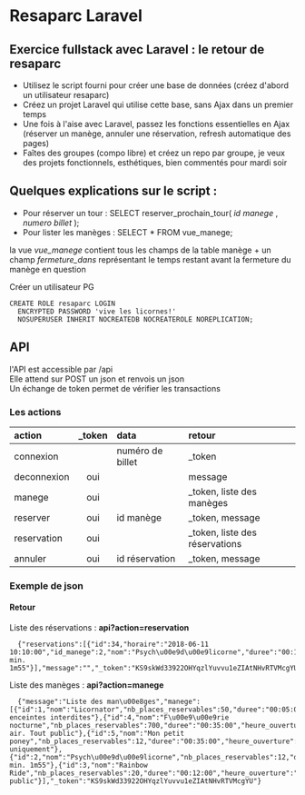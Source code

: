 # **Resaparc** Laravel
## Exercice fullstack avec Laravel : **le retour de resaparc**
- Utilisez le script fourni pour créer une base de données (créez d'abord un utilisateur resaparc)
- Créez un projet Laravel qui utilise cette base, sans Ajax dans un premier temps
- Une fois à l'aise avec Laravel, passez les fonctions essentielles en Ajax (réserver un manège, annuler une réservation, refresh automatique des pages)
- Faîtes des groupes (compo libre) et créez un repo par groupe, je veux des projets fonctionnels, esthétiques, bien commentés pour mardi soir


## Quelques explications sur le script :
- Pour réserver un tour : SELECT reserver_prochain_tour( _id manege_ , _numero billet_ );
- Pour lister les manèges : SELECT * FROM vue_manege;

la vue _vue_manege_ contient tous les champs de la table manège + un champ _fermeture_dans_ représentant le temps restant avant la fermeture du manège en question


Créer un utilisateur PG

    CREATE ROLE resaparc LOGIN
      ENCRYPTED PASSWORD 'vive les licornes!'
      NOSUPERUSER INHERIT NOCREATEDB NOCREATEROLE NOREPLICATION;

## API
l'API est accessible par /api  
Elle attend sur POST un json et renvois un json  
Un échange de token permet de vérifier les transactions

### Les actions
| action       | _token | data              | retour                          |
|:------------|:-------:|:------------------|:--------------------------------|
| connexion   |         |numéro de  billet  | _token                          |
| deconnexion | oui     |                   | message                         |
| manege      | oui     |                   | _token, liste des manèges       |
| reserver    | oui     | id manège         | _token, message                 |
| reservation | oui     |                   | _token, liste des réservations  |
| annuler     | oui     | id réservation    | _token, message                 |

### Exemple de json
#### Retour
Liste des réservations : **api?action=reservation**

      {"reservations":[{"id":34,"horaire":"2018-06-11 10:10:00","id_manege":2,"nom":"Psych\u00e9d\u00e9licorne","duree":"00:10:00","numero_plan":2,"consignes":"Hauteur min. 1m55"}],"message":"","_token":"KS9skWd33922OHYqzlYuvvu1eZIAtNHvRTVMcgYU"}

Liste des manèges : **api?action=manege**

      {"message":"Liste des man\u00e8ges","manege":[{"id":1,"nom":"Licornator","nb_places_reservables":50,"duree":"00:05:00","heure_ouverture":"05:00:00","heure_fermeture":"19:00:00","numero_plan":1,"consignes":"Femmes enceintes interdites"},{"id":4,"nom":"F\u00e9\u00e9rie nocturne","nb_places_reservables":700,"duree":"00:35:00","heure_ouverture":"21:25:00","heure_fermeture":"22:00:00","numero_plan":8,"consignes":"Plein air. Tout public"},{"id":5,"nom":"Mon petit poney","nb_places_reservables":12,"duree":"00:35:00","heure_ouverture":"11:00:00","heure_fermeture":"02:00:00","numero_plan":18,"consignes":"enfants uniquement"},{"id":2,"nom":"Psych\u00e9d\u00e9licorne","nb_places_reservables":12,"duree":"00:10:00","heure_ouverture":"23:30:00","heure_fermeture":"18:30:00","numero_plan":2,"consignes":"Hauteur min. 1m55"},{"id":3,"nom":"Rainbow Ride","nb_places_reservables":20,"duree":"00:12:00","heure_ouverture":"09:00:00","heure_fermeture":"11:36:00","numero_plan":3,"consignes":"Tout public"}],"_token":"KS9skWd33922OHYqzlYuvvu1eZIAtNHvRTVMcgYU"}
